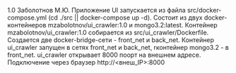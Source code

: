1.0 Заболотнов М.Ю.
Приложение UI запускается из файла src/docker-compose.yml (cd ./src || docker-compose up -d). Состоит из двух docker-контейнеров mzabolotnov/ui_crawler:1.0 и mongo3.2:latest. Контейнер mzabolotnov/ui_crawler:1.0 собирается из src/ui_crawler/Dockerfile. Создается две docker-bridge-сети - front_net и back_net. Контейнер ui_crawler запущен в сетях front_net и back_net, rконтейнер mongo3.2 - в front_net. ui_crawler открывает 8000 поорт на внешнем адресе. Подключение через браузер http://<внеш_IP>:8000

